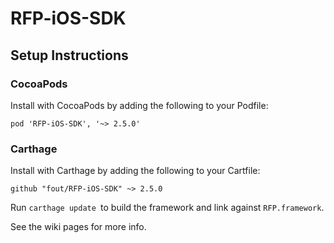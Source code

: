 # RFP-iOS-SDK

## Setup Instructions

### CocoaPods

Install with CocoaPods by adding the following to your Podfile:


```
pod 'RFP-iOS-SDK', '~> 2.5.0'
```

### Carthage

Install with Carthage by adding the following to your Cartfile:


```
github "fout/RFP-iOS-SDK" ~> 2.5.0
```

Run `carthage update `to build the framework and link against `RFP.framework`.


See the wiki pages for more info.


